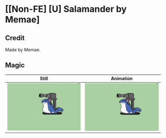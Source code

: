 # [\[Non-FE\] \[U\] Salamander by Memae]

## Credit

Made by Memae.

## Magic

| Still | Animation |
| :---: | :-------: |
| ![Magic still](./Magic_000.png) | ![Magic animation](./Magic.gif) |
